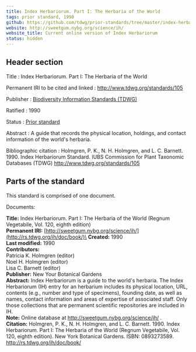 ```yaml
---
title: Index Herbariorum. Part I: The Herbaria of the World
tags: prior standard, 1990
github: https://github.com/tdwg/prior-standards/tree/master/index-herbariorum-part-i
website: http://sweetgum.nybg.org/science/ih/
website_title: Current online version of Index Herbariorum
status: hidden
---
```


## Header section

Title
: Index Herbariorum. Part I: The Herbaria of the World

Permanent IRI to be cited and linked
: <http://www.tdwg.org/standards/105>

Publisher
: [Biodiversity Information Standards (TDWG)](https://www.tdwg.org/)

Ratified
: 1990

Status
: [Prior standard](https://www.tdwg.org/standards/status-and-categories/)

Abstract
: A guide that records the physical location, holdings, and contact information of the world's herbaria.

Bibliographic citation
: Holmgren, P. K., N. H. Holmgren, and L. C. Barnett. 1990. Index Herbariorum Standard. IUBS Commission for Plant Taxonomic Databases (TDWG) http://www.tdwg.org/standards/105

## Parts of the standard

This standard is comprised of one document. 

Documents:

**Title:** Index Herbariorum. Part I: The Herbaria of the World (Regnum Vegetabile, Vol. 120, eighth edition)\
**Permanent IRI:** [http://sweetgum.nybg.org/science/ih/](http://rs.tdwg.org/ih/doc/book/)\
**Created:** 1990\
**Last modified:** 1990\
**Contributors:**\
Patricia K. Holmgren (editor)\
Noel H. Holmgren (editor)\
Lisa C. Barnett (editor)\
**Publisher:** New Your Botanical Gardens\
**Abstract:** Index Herbariorum is a guide to the world's herbaria.  The Index Herbariorum (IH) entry for an herbarium includes its physical location, URL, contents (e.g., number and type of specimens), founding date, as well as names, contact information and areas of expertise of associated staff. Only those collections that are permanent scientific repositories are included in IH.\
**Note:** Online database at http://sweetgum.nybg.org/science/ih/ .\
**Citation:** Holmgren, P. K., N. H. Holmgren, and L. C. Barnett. 1990. Index Herbariorum. Part I: The Herbaria of the World (Regnum Vegetabile, Vol. 120, eighth edition). New York Botanical Gardens. ISBN: 0893273589. http://rs.tdwg.org/ih/doc/book/

